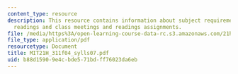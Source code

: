 ```yaml
---
content_type: resource
description: This resource contains information about subject requirements, required
  readings and class meetings and readings assignments.
file: /media/https%3A/open-learning-course-data-rc.s3.amazonaws.com/21h-311-the-renaissance-1300-1600-fall-2004/b88d15909e4cbde571bdff76023da6eb_MIT21H_311f04_sylls07.pdf
file_type: application/pdf
resourcetype: Document
title: MIT21H_311f04_sylls07.pdf
uid: b88d1590-9e4c-bde5-71bd-ff76023da6eb
---
```

